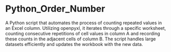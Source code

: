 # Python_Order_Number
 A Python script that automates the process of counting repeated values in an Excel column. Utilizing openpyxl, it iterates through a specific worksheet, counting consecutive repetitions of cell values in column A and recording these counts in the adjacent cells of column B. The script handles large datasets efficiently and updates the workbook with the new data.
